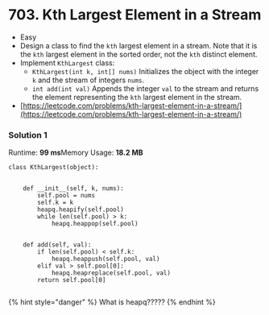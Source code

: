 # 703. Kth Largest Element in a Stream

* Easy
* Design a class to find the `kth` largest element in a stream. Note that it is the `kth` largest element in the sorted order, not the `kth` distinct element.
* Implement `KthLargest` class:
  * `KthLargest(int k, int[] nums)` Initializes the object with the integer `k` and the stream of integers `nums`.
  * `int add(int val)` Appends the integer `val` to the stream and returns the element representing the `kth` largest element in the stream.
* [https://leetcode.com/problems/kth-largest-element-in-a-stream/](https://leetcode.com/problems/kth-largest-element-in-a-stream/)

### Solution 1

Runtime: **99 ms**Memory Usage: **18.2 MB**

```
class KthLargest(object):

    
    def __init__(self, k, nums):
        self.pool = nums
        self.k = k
        heapq.heapify(self.pool)
        while len(self.pool) > k:
            heapq.heappop(self.pool)

            
    def add(self, val):
        if len(self.pool) < self.k:
            heapq.heappush(self.pool, val)
        elif val > self.pool[0]:
            heapq.heapreplace(self.pool, val)
        return self.pool[0]
    
```

{% hint style="danger" %}
What is heapq?????
{% endhint %}
